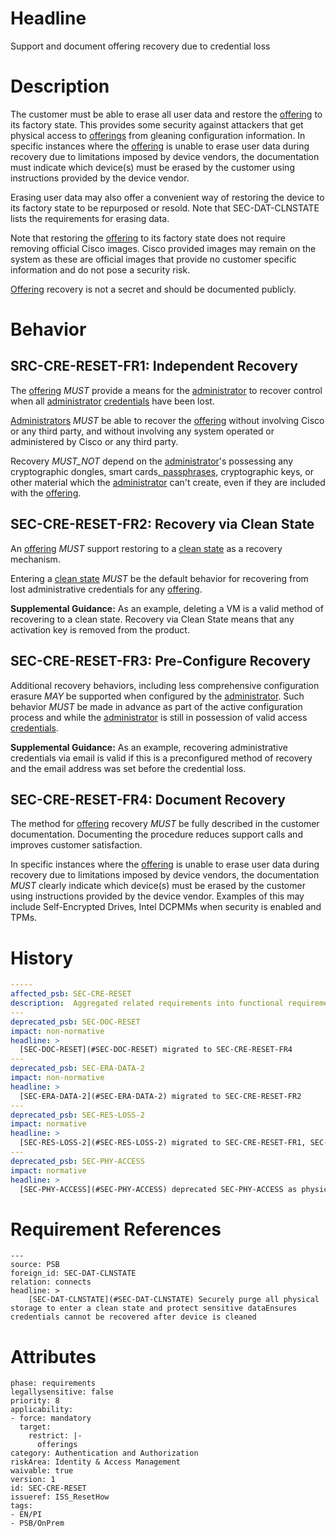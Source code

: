 # Headline

Support and document offering recovery due to credential loss

# Description

The customer must be able to erase all user data and restore the [offering](#DEF_Offering) to its factory state.  This provides some security against attackers that get physical access to [offerings](#DEF_Offering) from gleaning configuration information.  In specific instances where the [offering](#DEF_Offering) is unable to erase user data during recovery due to limitations imposed by device vendors, the documentation must indicate which device(s) must be erased by the customer using instructions provided by the device vendor.

Erasing user data may also offer a convenient way of restoring the device to its factory state to be repurposed or resold.  Note that SEC-DAT-CLNSTATE lists the requirements for erasing data.

Note that restoring the [offering](#DEF_Offering) to its factory state does not require removing official Cisco images.  Cisco provided images may remain on the system as these are official images that provide no customer specific information and do not pose a security risk.

[Offering](#DEF_Offering) recovery is not a secret and should be documented publicly.

# Behavior

## SRC-CRE-RESET-FR1: Independent Recovery

The [offering](#DEF_Offering) _MUST_ provide a means for the [administrator](https://cserv.cisco.com/library/glossary/CG11) to recover control when all [administrator](https://cserv.cisco.com/library/glossary/CG11) [credentials](https://cserv.cisco.com/library/glossary/CG87) have been lost.

[Administrators](https://cserv.cisco.com/library/glossary/CG11) _MUST_ be able to recover the [offering](#DEF_Offering) without involving Cisco or any third party, and without involving any system operated or administered by Cisco or any third party.

Recovery _MUST_NOT_ depend on the [administrator](https://cserv.cisco.com/library/glossary/CG11)'s possessing any cryptographic dongles, smart cards[, passphrases](https://cserv.cisco.com/library/glossary/CG43), cryptographic keys, or other material which the [administrator](https://cserv.cisco.com/library/glossary/CG11) can't create, even if they are included with the [offering](#DEF_Offering).

## SEC-CRE-RESET-FR2: Recovery via Clean State

An [offering](#DEF_Offering) _MUST_ support restoring to a [clean state](#DEF_CleanState) as a recovery mechanism.

Entering a [clean state](#DEF_CleanState) _MUST_ be the default behavior for recovering from lost administrative credentials for any [offering](#DEF_Offering).

**Supplemental Guidance:**  As an example, deleting a VM is a valid method of recovering to a clean state.  Recovery via Clean State means that any activation key is removed from the product.

## SEC-CRE-RESET-FR3: Pre-Configure Recovery

Additional recovery behaviors, including less comprehensive configuration erasure _MAY_ be supported when configured by the [administrator](#DEF_Administrator).  Such behavior _MUST_ be made in advance as part of the active configuration process and while the [administrator](#DEF_Administrator) is still in possession of valid access [credentials](#DEF_Credential).

**Supplemental Guidance:**  As an example, recovering administrative credentials via email is valid if this is a preconfigured method of recovery and the email address was set before the credential loss.

## SEC-CRE-RESET-FR4: Document Recovery

The method for [offering](#DEF_Offering) recovery _MUST_ be fully described in the customer documentation.  Documenting the procedure reduces support calls and improves customer satisfaction.

In specific instances where the [offering](#DEF_Offering) is unable to erase user data during recovery due to limitations imposed by device vendors, the documentation _MUST_ clearly indicate which device(s) must be erased by the customer using instructions provided by the device vendor.  Examples of this may include Self-Encrypted Drives, Intel DCPMMs when security is enabled and TPMs.

# History

```yaml
-----
affected_psb: SEC-CRE-RESET
description:  Aggregated related requirements into functional requirements.
---
deprecated_psb: SEC-DOC-RESET
impact: non-normative
headline: >
  [SEC-DOC-RESET](#SEC-DOC-RESET) migrated to SEC-CRE-RESET-FR4
---
deprecated_psb: SEC-ERA-DATA-2
impact: non-normative
headline: >
  [SEC-ERA-DATA-2](#SEC-ERA-DATA-2) migrated to SEC-CRE-RESET-FR2
---
deprecated_psb: SEC-RES-LOSS-2
impact: normative
headline: >
  [SEC-RES-LOSS-2](#SEC-RES-LOSS-2) migrated to SEC-CRE-RESET-FR1, SEC-CRE-RESET-FR3
---
deprecated_psb: SEC-PHY-ACCESS
impact: normative
headline: >
  [SEC-PHY-ACCESS](#SEC-PHY-ACCESS) deprecated SEC-PHY-ACCESS as physical access is no longer required.  Most devices are managed over the console port or are virtual devices.
```

# Requirement References

```
---
source: PSB
foreign_id: SEC-DAT-CLNSTATE
relation: connects
headline: >
    [SEC-DAT-CLNSTATE](#SEC-DAT-CLNSTATE) Securely purge all physical storage to enter a clean state and protect sensitive dataEnsures credentials cannot be recovered after device is cleaned
```

# Attributes

    phase: requirements
    legallysensitive: false
    priority: 8
    applicability:
    - force: mandatory
      target:
        restrict: |-
          offerings
    category: Authentication and Authorization
    riskArea: Identity & Access Management
    waivable: true
    version: 1
    id: SEC-CRE-RESET
    issueref: ISS_ResetHow
    tags:
    - EN/PI
    - PSB/OnPrem
